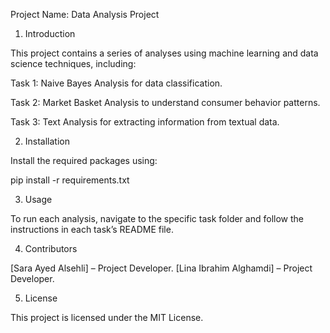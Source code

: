 Project Name:  Data Analysis Project

1. Introduction

This project contains a series of analyses using machine learning and data science techniques, including:

Task 1: Naive Bayes Analysis for data classification.

Task 2: Market Basket Analysis to understand consumer behavior patterns.

Task 3: Text Analysis for extracting information from textual data.



2. Installation

Install the required packages using:

pip install -r requirements.txt


3. Usage

To run each analysis, navigate to the specific task folder and follow the instructions in each task’s README file.


4. Contributors

[Sara Ayed Alsehli] – Project Developer.
[Lina Ibrahim Alghamdi] – Project Developer.

5. License

This project is licensed under the MIT License.

